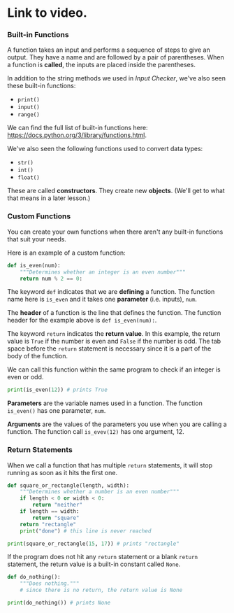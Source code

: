# Link to video.

### Built-in Functions

A function takes an input and performs a sequence of steps to give an output. They have a name and are followed by a pair of parentheses. When a function is **called**, the inputs are placed inside the parentheses.

In addition to the string methods we used in *Input Checker*, we've also seen these built-in functions:

* `print()`
* `input()`
* `range()`

We can find the full list of built-in functions here: https://docs.python.org/3/library/functions.html.

We've also seen the following functions used to convert data types:

* `str()`
* `int()`
* `float()`

These are called **constructors**.  They create new **objects**. (We'll get to what that means in a later lesson.) 

### Custom Functions

You can create your own functions when there aren't any built-in functions that suit your needs.

Here is an example of a custom function:

````python
def is_even(num):
    """Determines whether an integer is an even number"""
    return num % 2 == 0:
````

The keyword `def` indicates that we are **defining** a function. The function name here is `is_even` and it takes one **parameter** (i.e. inputs), `num`.

The **header** of a function is the line that defines the function. The function header for the example above is `def is_even(num):`.

The keyword `return` indicates the **return value**. In this example, the return value is `True` if the number is even and `False` if the number is odd. The tab space before the `return` statement is necessary since it is a part of the body of the function. 

We can call this function within the same program to check if an integer is even or odd.

````python
print(is_even(12)) # prints True
````

**Parameters** are the variable names used in a function. The function `is_even()` has one parameter, `num`.

**Arguments** are the values of the parameters you use when you are calling a function. The function call `is_evev(12)` has one argument, 12.

### Return Statements

When we call a function that has multiple `return` statements, it will stop running as soon as it hits the first one. 

```python
def square_or_rectangle(length, width):
    """Determines whether a number is an even number"""
    if length < 0 or width < 0:
        return "neither"
    if length == width:
        return "square"
    return "rectangle"
    print("done") # this line is never reached

print(square_or_rectangle(15, 17)) # prints "rectangle"
```

If the program does not hit any `return` statement or a blank `return` statement, the return value is a built-in constant called `None`.

```python
def do_nothing():
    """Does nothing."""
    # since there is no return, the return value is None

print(do_nothing()) # prints None
```


